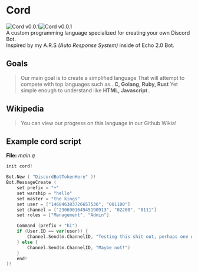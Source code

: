 # Cord
![Cord v0.0.1](https://github.com/proxikal/Cord/blob/master/spacer.png?raw=true)![Cord v0.0.1](https://github.com/proxikal/Cord/blob/master/cord.png?raw=true)  
A custom programming language specialized for creating your own Discord Bot.  
Inspired by my A.R.S *(Auto Response System)* inside of Echo 2.0 Bot.
  
## Goals
> Our main goal is to create a simplified language That will attempt to compete with top languages such as.. **C, Golang, Ruby, Rust** Yet simple enough to understand like **HTML, Javascript**..  
  
## Wikipedia
> You can view our progress on this language in our Github Wikia!
  
## Example cord script
**File:** *main.q*
```go
init cord!

Bot.New ( "DiscordBotTokenHere" )!
Bot.MessageCreate (
	set prefix = "+"
	set warship = "hello"
	set master = "the kings"
	set user = ["146046383726657536", "001100"]
	set channel = ["290690164945190913", "02200", "0111"]
	set roles = ["Management", "Admin"]

	Command (prefix + "hi")
	if (User.ID == var(user)) {
		Channel.Send(m.ChannelID, "Testing this shit out, perhaps one day we will win! " + master)
	} else {
		Channel.Send(m.ChannelID, "Maybe not!")
	}
	end!
)!
```
